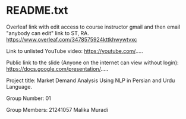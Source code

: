 # README.txt
Overleaf link with edit access to course instructor gmail and then email "anybody can edit" link to ST, RA.
https://www.overleaf.com/3478575924kttkhwywtvxc

Link to unlisted YouTube video:
https://youtube.com/.....

Public link to the slide (Anyone on the internet can view without login):
https://docs.google.com/presentation/.....

Project title:
Market Demand Analysis Using NLP in Persian and Urdu Language.

Group Number:
01

Group Members:
21241057 Malika Muradi
